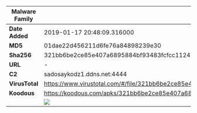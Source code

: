 | Malware Family | SandroRat                                                    |
| -------------- | ------------------------------------------------------------ |
| **Date Added** | 2019-01-17 20:48:09.316000                                                   |
| **MD5**        | 01dae22d456211d6fe76a84898239e30                             |
| **Sha256**     | 321bb6be2ce85e407a6895884bf93483fcfcc11245ae257771b068e7b8240d52 |
| **URL**        | -                                                            |
| **C2**         | sadosaykodz1.ddns.net:4444 |
| **VirusTotal** | https://www.virustotal.com/#/file/321bb6be2ce85e407a6895884bf93483fcfcc11245ae257771b068e7b8240d52/detection |
| **Koodous**    | https://koodous.com/apks/321bb6be2ce85e407a6895884bf93483fcfcc11245ae257771b068e7b8240d52 |
|                | ![](../assets/321bb6be2ce85e407a6895884bf93483fcfcc11245ae257771b068e7b8240d52.png) |